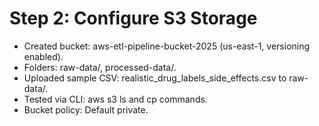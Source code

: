 # Step 2: Configure S3 Storage
- Created bucket: aws-etl-pipeline-bucket-2025 (us-east-1, versioning enabled).
- Folders: raw-data/, processed-data/.
- Uploaded sample CSV: realistic_drug_labels_side_effects.csv to raw-data/.
- Tested via CLI: aws s3 ls and cp commands.
- Bucket policy: Default private.

